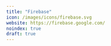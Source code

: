 ```yaml
---
title: "Firebase"
icon: /images/icons/firebase.svg
website: https://firebase.google.com/
noindex: true
draft: true
---
```

